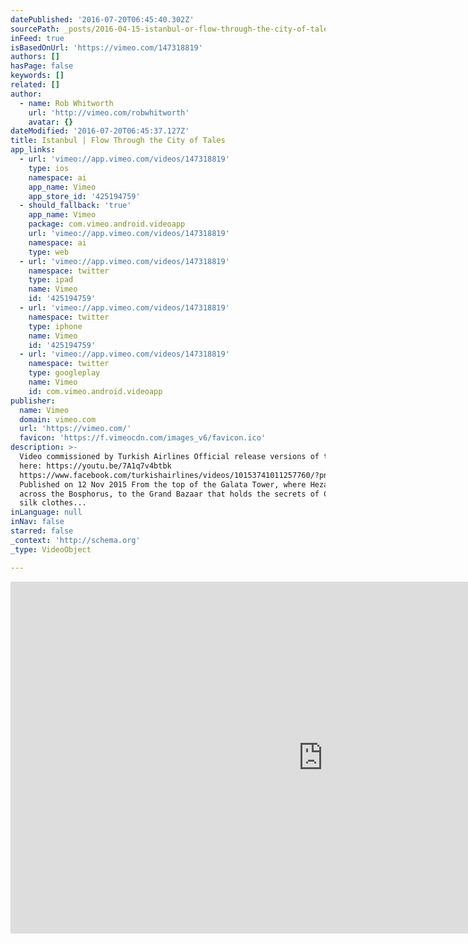 ```yaml
---
datePublished: '2016-07-20T06:45:40.302Z'
sourcePath: _posts/2016-04-15-istanbul-or-flow-through-the-city-of-tales.md
inFeed: true
isBasedOnUrl: 'https://vimeo.com/147318819'
authors: []
hasPage: false
keywords: []
related: []
author:
  - name: Rob Whitworth
    url: 'http://vimeo.com/robwhitworth'
    avatar: {}
dateModified: '2016-07-20T06:45:37.127Z'
title: ‪Istanbul | Flow Through the City of Tales‬
app_links:
  - url: 'vimeo://app.vimeo.com/videos/147318819'
    type: ios
    namespace: ai
    app_name: Vimeo
    app_store_id: '425194759'
  - should_fallback: 'true'
    app_name: Vimeo
    package: com.vimeo.android.videoapp
    url: 'vimeo://app.vimeo.com/videos/147318819'
    namespace: ai
    type: web
  - url: 'vimeo://app.vimeo.com/videos/147318819'
    namespace: twitter
    type: ipad
    name: Vimeo
    id: '425194759'
  - url: 'vimeo://app.vimeo.com/videos/147318819'
    namespace: twitter
    type: iphone
    name: Vimeo
    id: '425194759'
  - url: 'vimeo://app.vimeo.com/videos/147318819'
    namespace: twitter
    type: googleplay
    name: Vimeo
    id: com.vimeo.android.videoapp
publisher:
  name: Vimeo
  domain: vimeo.com
  url: 'https://vimeo.com/'
  favicon: 'https://f.vimeocdn.com/images_v6/favicon.ico'
description: >-
  Video commissioned by Turkish Airlines Official release versions of the video
  here: https://youtu.be/7A1q7v4btbk
  https://www.facebook.com/turkishairlines/videos/10153741011257760/?pnref=story
  Published on 12 Nov 2015 From the top of the Galata Tower, where Hezarfen flew
  across the Bosphorus, to the Grand Bazaar that holds the secrets of Chinese
  silk clothes...
inLanguage: null
inNav: false
starred: false
_context: 'http://schema.org'
_type: VideoObject

---
```

<iframe src="https://cdn.embedly.com/widgets/media.html?src=https%3A%2F%2Fplayer.vimeo.com%2Fvideo%2F147318819&amp;url=https%3A%2F%2Fvimeo.com%2F147318819&amp;image=http%3A%2F%2Fi.vimeocdn.com%2Fvideo%2F545954351_1280.jpg&amp;key=b7d04c9b404c499eba89ee7072e1c4f7&amp;type=text%2Fhtml&amp;schema=vimeo" width="1000" height="563" scrolling="no" frameborder="0" allowfullscreen="allowfullscreen" style=""></iframe>